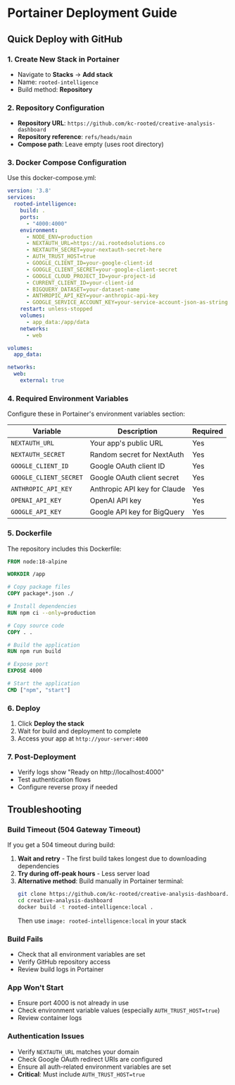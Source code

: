 # Portainer Deployment Guide

## Quick Deploy with GitHub

### 1. Create New Stack in Portainer
- Navigate to **Stacks** → **Add stack**
- Name: `rooted-intelligence`
- Build method: **Repository**

### 2. Repository Configuration
- **Repository URL**: `https://github.com/kc-rooted/creative-analysis-dashboard`
- **Repository reference**: `refs/heads/main`
- **Compose path**: Leave empty (uses root directory)

### 3. Docker Compose Configuration
Use this docker-compose.yml:

```yaml
version: '3.8'
services:
  rooted-intelligence:
    build: .
    ports:
      - "4000:4000"
    environment:
      - NODE_ENV=production
      - NEXTAUTH_URL=https://ai.rootedsolutions.co
      - NEXTAUTH_SECRET=your-nextauth-secret-here
      - AUTH_TRUST_HOST=true
      - GOOGLE_CLIENT_ID=your-google-client-id
      - GOOGLE_CLIENT_SECRET=your-google-client-secret
      - GOOGLE_CLOUD_PROJECT_ID=your-project-id
      - CURRENT_CLIENT_ID=your-client-id
      - BIGQUERY_DATASET=your-dataset-name
      - ANTHROPIC_API_KEY=your-anthropic-api-key
      - GOOGLE_SERVICE_ACCOUNT_KEY=your-service-account-json-as-string
    restart: unless-stopped
    volumes:
      - app_data:/app/data
    networks:
      - web

volumes:
  app_data:

networks:
  web:
    external: true
```

### 4. Required Environment Variables
Configure these in Portainer's environment variables section:

| Variable | Description | Required |
|----------|-------------|----------|
| `NEXTAUTH_URL` | Your app's public URL | Yes |
| `NEXTAUTH_SECRET` | Random secret for NextAuth | Yes |
| `GOOGLE_CLIENT_ID` | Google OAuth client ID | Yes |
| `GOOGLE_CLIENT_SECRET` | Google OAuth client secret | Yes |
| `ANTHROPIC_API_KEY` | Anthropic API key for Claude | Yes |
| `OPENAI_API_KEY` | OpenAI API key | Yes |
| `GOOGLE_API_KEY` | Google API key for BigQuery | Yes |

### 5. Dockerfile
The repository includes this Dockerfile:

```dockerfile
FROM node:18-alpine

WORKDIR /app

# Copy package files
COPY package*.json ./

# Install dependencies
RUN npm ci --only=production

# Copy source code
COPY . .

# Build the application
RUN npm run build

# Expose port
EXPOSE 4000

# Start the application
CMD ["npm", "start"]
```

### 6. Deploy
1. Click **Deploy the stack**
2. Wait for build and deployment to complete
3. Access your app at `http://your-server:4000`

### 7. Post-Deployment
- Verify logs show "Ready on http://localhost:4000"
- Test authentication flows
- Configure reverse proxy if needed

## Troubleshooting

### Build Timeout (504 Gateway Timeout)
If you get a 504 timeout during build:
1. **Wait and retry** - The first build takes longest due to downloading dependencies
2. **Try during off-peak hours** - Less server load
3. **Alternative method**: Build manually in Portainer terminal:
   ```bash
   git clone https://github.com/kc-rooted/creative-analysis-dashboard.git
   cd creative-analysis-dashboard
   docker build -t rooted-intelligence:local .
   ```
   Then use `image: rooted-intelligence:local` in your stack

### Build Fails
- Check that all environment variables are set
- Verify GitHub repository access
- Review build logs in Portainer

### App Won't Start
- Ensure port 4000 is not already in use
- Check environment variable values (especially `AUTH_TRUST_HOST=true`)
- Review container logs

### Authentication Issues
- Verify `NEXTAUTH_URL` matches your domain
- Check Google OAuth redirect URIs are configured
- Ensure all auth-related environment variables are set
- **Critical**: Must include `AUTH_TRUST_HOST=true`